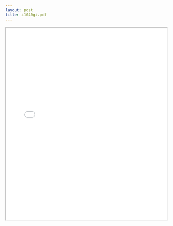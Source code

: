 ```yaml
---
layout: post
title: i1040gi.pdf
---
```


<div class="pdf-container">
<iframe src="/irs.ea/assets/pdfs/i1040gi.pdf" height="600" width="100%" allowFullScreen="true"></iframe>
</div>

